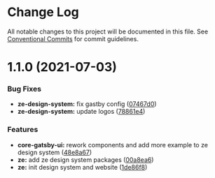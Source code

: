 # Change Log

All notable changes to this project will be documented in this file. See
[Conventional Commits](https://conventionalcommits.org) for commit guidelines.

# 1.1.0 (2021-07-03)

### Bug Fixes

- **ze-design-system:** fix gastby config
  ([07467d0](https://github.com/newrade/newrade-core/tree/master/packages/ze-design-website/commit/07467d0102b000bd8a3942ad31fc58572135bc81))
- **ze-design-system:** update logos
  ([78861e4](https://github.com/newrade/newrade-core/tree/master/packages/ze-design-website/commit/78861e433d48642648cd8705008f0d21359f96a4))

### Features

- **core-gatsby-ui:** rework components and add more example to ze design system
  ([48e8a67](https://github.com/newrade/newrade-core/tree/master/packages/ze-design-website/commit/48e8a675ebef58b2d0521cdf1707df6540a09434))
- **ze:** add ze design system packages
  ([00a8ea6](https://github.com/newrade/newrade-core/tree/master/packages/ze-design-website/commit/00a8ea6a103b441068028a8839dff96c4bed8c4a))
- **ze:** init design system and website
  ([1de86f8](https://github.com/newrade/newrade-core/tree/master/packages/ze-design-website/commit/1de86f8ce18814f476440372b1d21ee5b8773876))

